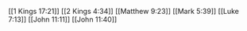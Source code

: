 [[1 Kings 17:21]]
[[2 Kings 4:34]]
[[Matthew 9:23]]
[[Mark 5:39]]
[[Luke 7:13]]
[[John 11:11]]
[[John 11:40]]

